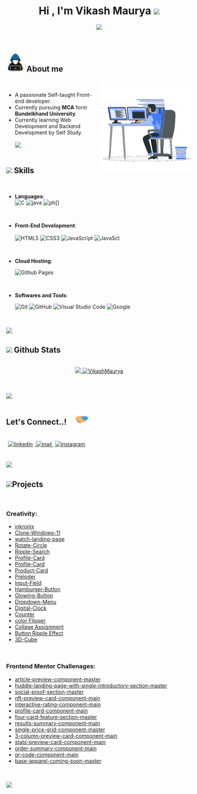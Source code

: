 <h1 align="center"><b>Hi , I'm Vikash Maurya </b><img src="https://media.giphy.com/media/hvRJCLFzcasrR4ia7z/giphy.gif" width="35"></h1>

<p align="center">
  <a href="https://github.com/DenverCoder1/readme-typing-svg"><img src="https://readme-typing-svg.herokuapp.com?font=Time+New+Roman&color=cyan&size=25&center=true&vCenter=true&width=600&height=100&lines=++&hearts;++;Self-taught+Front-End+Developer,;Active+Learner/Researcher,;Love+to+learn+new+stuffs..<3"></a>
</p>

<br>

## <picture><img src = "https://github.com/0xAbdulKhalid/0xAbdulKhalid/raw/main/assets/mdImages/about_me.gif" width = 50px></picture> **About me**

<picture> <img align="right" src="https://github.com/0xAbdulKhalid/0xAbdulKhalid/raw/main/assets/mdImages/Right_Side.gif" width = 250px></picture>
<br>

- A passionate Self-taught Front-end developer.<br>
- Currently pursuing <b>MCA</b> form <b>Bundelkhand University</b>.<br>
- Currently learning Web Development and Backend Development by Self Study.
  <br><br>
  <img src="https://user-images.githubusercontent.com/73097560/115834477-dbab4500-a447-11eb-908a-139a6edaec5c.gif"><br><br>

## <img src="https://media2.giphy.com/media/QssGEmpkyEOhBCb7e1/giphy.gif?cid=ecf05e47a0n3gi1bfqntqmob8g9aid1oyj2wr3ds3mg700bl&rid=giphy.gif" width ="25"><b> Skills</b>

<br>

<p align="center">

- **Languages**:
  <br>
  ![C](https://img.shields.io/badge/-%232370ED.svg?style=for-the-badge&logo=c&logoColor=white)
  ![java](https://img.shields.io/badge/JAVA%20-%2314354C.svg?style=for-the-badge&logo=java&logoColor=white)
  ![ph[]](https://img.shields.io/badge/PHP%20-%2314354C.svg?style=for-the-badge&logo=php&logoColor=white)

<br>   
    
- **Front-End Development**:  
  <br>
![HTML5](https://img.shields.io/badge/HTML5%20-%23E34F26.svg?style=for-the-badge&logo=html5&logoColor=white)
![CSS3](https://img.shields.io/badge/CSS%20-%231572B6.svg?style=for-the-badge&logo=css3&logoColor=white)
![JavaScript](https://img.shields.io/badge/JavaScript%20-%23F7DF1E.svg?style=for-the-badge&logo=javascript&logoColor=black)
![JavaSct](https://img.shields.io/badge/ReactJs%20-%23F7DF1E.svg?style=for-the-badge&logo=react&logoColor=black)

<br>

- **Cloud Hosting**:

  ![Github Pages](https://img.shields.io/badge/GitHub%20Pages-%23327FC7.svg?style=for-the-badge&logo=github&logoColor=white)

<br>

- **Softwares and Tools**:

  ![Git](https://img.shields.io/badge/git-%23F05033.svg?style=for-the-badge&logo=git&logoColor=white)
  ![GitHub](https://img.shields.io/badge/github-%23121011.svg?style=for-the-badge&logo=github&logoColor=white)
  ![Visual Studio Code](https://img.shields.io/badge/vs%20Code-0078d7.svg?style=for-the-badge&logo=visual-studio-code&logoColor=white)
  ![Google](https://img.shields.io/badge/google-%234285F4.svg?style=for-the-badge&logo=google&logoColor=white)
  <br>
  </p>

<br>
<br>

<img src="https://user-images.githubusercontent.com/73097560/115834477-dbab4500-a447-11eb-908a-139a6edaec5c.gif">

<br>

## <img src="https://media.giphy.com/media/iY8CRBdQXODJSCERIr/giphy.gif" width="35"><b> Github Stats </b>

<br>

<div align="center">

<a href="https://github.com/VikashMaurya10">
  <img src="https://github-readme-stats.vercel.app/api?username=VikashMaurya10&include_all_commits=true&count_private=true&show_icons=true&line_height=20&title_color=7A7ADB&icon_color=2234AE&text_color=D3D3D3&bg_color=0,000000,130F40" width="450"/>
  <img src="https://github-readme-stats.vercel.app/api/top-langs?username=VikashMaurya10&show_icons=true&locale=en&layout=compact&line_height=20&title_color=7A7ADB&icon_color=2234AE&text_color=D3D3D3&bg_color=0,000000,130F40" width="375"  alt="VikashMaurya"/>

</a>
</div>

<br>
<br>
<br>
<img src="https://user-images.githubusercontent.com/73097560/115834477-dbab4500-a447-11eb-908a-139a6edaec5c.gif">

<br>

## <b> Let's Connect..!</b><img src="https://github.com/0xAbdulKhalid/0xAbdulKhalid/raw/main/assets/mdImages/handshake.gif" width ="80">

<br>
<a href="https://www.linkedin.com/in/in-vikashmaurya" target="_blank">
<img src="https://img.shields.io/badge/linkedin-%2300acee.svg?color=405DE6&style=flat&logo=linkedin&logoColor=white" alt="linkedin" style="margin: 5px;"/>
</a>
<a href="mailto:vikashmaurya10stp@gmail.com" target="_blank">
<img src="https://img.shields.io/badge/gmail-%23EA4335.svg?style=flat&logo=gmail&logoColor=white" alt="mail" style="margin-bottom: 5px;" />
</a>
<a href="https://www.instagram.com/vikashmauryastp/" target="_blank">
<img src="https://img.shields.io/badge/instagram-%23EA4335.svg?style=flat&logo=instagram&logoColor=white&color=30618A" alt="instagram" style="margin: 5px;" />
</a>
<br>
<br>
<br>
<img src="https://user-images.githubusercontent.com/73097560/115834477-dbab4500-a447-11eb-908a-139a6edaec5c.gif">

<br>

## <img src="https://media2.giphy.com/media/QssGEmpkyEOhBCb7e1/giphy.gif?cid=ecf05e47a0n3gi1bfqntqmob8g9aid1oyj2wr3ds3mg700bl&rid=giphy.gif" width ="25"><b>Projects</b>

<br>

### Creativity:

- [inkronix](https://vikashmaurya10.github.io/inkronix/)
- [Clone-Windows-11](https://vikashmaurya10.github.io/Clone-Windows-11/)
- [watch-landing-page](https://vikashmaurya10.github.io/watch-landing-page/)
- [Rotate-Circle](https://vikashmaurya10.github.io/Rotate-Circle/)
- [Ripple-Search](https://vikashmaurya10.github.io/Ripple-Search/)
- [Profile-Card](https://vikashmaurya10.github.io/Profile-Card-II-/)
- [Profile-Card](https://vikashmaurya10.github.io/Profile-Card/)
- [Product-Card](https://vikashmaurya10.github.io/Product-Card/)
- [Preloder](https://vikashmaurya10.github.io/Preloder/)
- [Input-Field](https://vikashmaurya10.github.io/Input-Field/)
- [Hamburger-Button](https://vikashmaurya10.github.io/Hamburger-Button/)
- [Glowing-Button](https://vikashmaurya10.github.io/Glowing-Button/)
- [Dropdown-Menu](https://vikashmaurya10.github.io/Dropdown-Menu/)
- [Digital-Clock](https://vikashmaurya10.github.io/Digital-Clock/)
- [Counter](https://vikashmaurya10.github.io/Counter/)
- [color Flipper](https://vikashmaurya10.github.io/color_Flipper/)
- [Collage Assignment](https://vikashmaurya10.github.io/Assignment/)
- [Button Ripple Effect](https://vikashmaurya10.github.io/ButtonRippleEffect/)
- [3D-Cube](https://vikashmaurya10.github.io/3D-Cube/)

<br>

### Frontend Mentor Challenages:

- [article-preview-component-master](https://vikashmaurya10.github.io/article-preview-component-master/)
- [huddle-landing-page-with-single-introductory-section-master](https://vikashmaurya10.github.io/huddle-landing-page-with-single-introductory-section-master/)
- [social-proof-section-master](https://vikashmaurya10.github.io/social-proof-section-master/)
- [nft-preview-card-component-main](https://vikashmaurya10.github.io/nft-preview-card-component-main/)
- [interactive-rating-component-main](https://vikashmaurya10.github.io/interactive-rating-component-main/)
- [profile-card-component-main](https://vikashmaurya10.github.io/profile-card-component-main/)
- [four-card-feature-section-master](https://vikashmaurya10.github.io/four-card-feature-section-master/)
- [results-summary-component-main](https://vikashmaurya10.github.io/results-summary-component-main/)
- [single-price-grid-component-master](https://vikashmaurya10.github.io/single-price-grid-component-master/)
- [3-column-preview-card-component-main](https://vikashmaurya10.github.io/3-column-preview-card-component-main/)
- [stats-preview-card-component-main](https://vikashmaurya10.github.io/stats-preview-card-component-main/)
- [order-summary-component-main](https://vikashmaurya10.github.io/order-summary-component-main/)
- [qr-code-component-main](https://vikashmaurya10.github.io/qr-code-component-main/)
- [base-apparel-coming-soon-master](https://vikashmaurya10.github.io/base-apparel-coming-soon-maste/)

<br>
<br>
<img src="https://user-images.githubusercontent.com/73097560/115834477-dbab4500-a447-11eb-908a-139a6edaec5c.gif">
